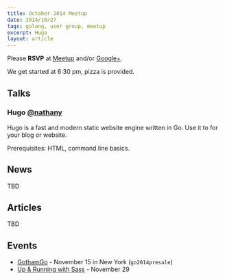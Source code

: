 ```yaml
---
title: October 2014 Meetup
date: 2014/10/27
tags: golang, user group, meetup
excerpt: Hugo
layout: article
---
```


Please **RSVP** at [Meetup](http://www.meetup.com/startupedmonton/events/200885672/) and/or [Google+](https://plus.google.com/events/cm6t4hiu7bo9j9dedd6l4i3kqb8?authkey=CPnMmISs4prWiAE). 

We get started at 6:30 pm, pizza is provided.

## Talks

### Hugo [@nathany](https://twitter.com/nathany)

Hugo is a fast and modern static website engine written in Go. 
Use it to for your blog or website.

Prerequisites: HTML, command line basics.

## News

TBD

## Articles

TBD

## Events

* [GothamGo](http://gothamgo.com/) - November 15 in New York (`go2014presale`)
* [Up & Running with Sass](http://sassworkshop.christiannaths.com/) - November 29


